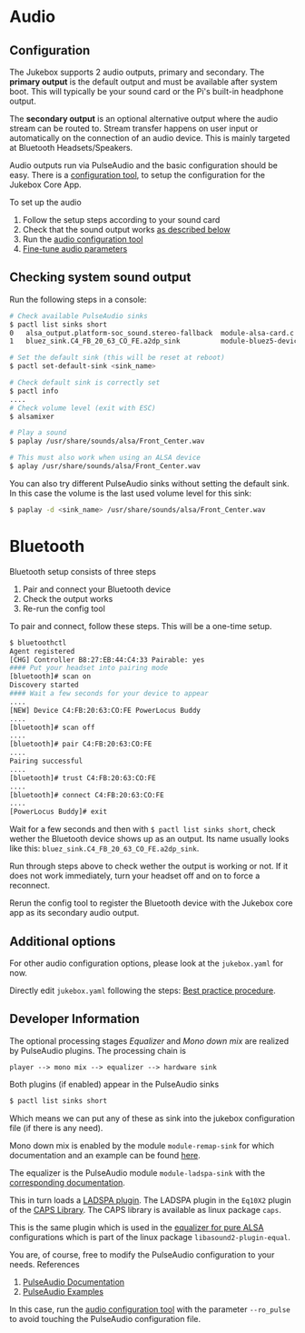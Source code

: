 # Audio

## Configuration

The Jukebox supports 2 audio outputs, primary and secondary. The **primary output** is the default output and must
be available after system boot. This will typically be your sound card or the Pi's built-in headphone output.

The **secondary output** is an optional alternative output where the audio stream can be routed to.
Stream transfer happens on user input or automatically on the connection of an audio device.
This is mainly targeted at Bluetooth Headsets/Speakers.

Audio outputs run via PulseAudio and the basic configuration should be easy.
There is a [configuration tool](../developers/coreapps.md#run_configure_audio.py),
to setup the configuration for the Jukebox Core App.

To set up the audio

1. Follow the setup steps according to your sound card
2. Check that the sound output works [as described below](audio.md#checking-system-sound-output)
3. Run the [audio configuration tool](../developers/coreapps.md#run_configure_audio.py)
4. [Fine-tune audio parameters](audio.md#additional-options)

## Checking system sound output

Run the following steps in a console:

```bash
# Check available PulseAudio sinks
$ pactl list sinks short
0	alsa_output.platform-soc_sound.stereo-fallback  module-alsa-card.c	    s16le 2ch 48000Hz
1	bluez_sink.C4_FB_20_63_CO_FE.a2dp_sink	        module-bluez5-device.c	s16le 2ch 44100Hz

# Set the default sink (this will be reset at reboot)
$ pactl set-default-sink <sink_name>

# Check default sink is correctly set
$ pactl info
....
# Check volume level (exit with ESC)
$ alsamixer

# Play a sound
$ paplay /usr/share/sounds/alsa/Front_Center.wav

# This must also work when using an ALSA device
$ aplay /usr/share/sounds/alsa/Front_Center.wav
```

You can also try different PulseAudio sinks without setting the default sink. In this case the volume is the last used
volume level for this sink:

```bash
$ paplay -d <sink_name> /usr/share/sounds/alsa/Front_Center.wav
```

# Bluetooth

Bluetooth setup consists of three steps

1. Pair and connect your Bluetooth device
2. Check the output works
3. Re-run the config tool

To pair and connect, follow these steps. This will be a one-time setup.

```bash
$ bluetoothctl
Agent registered
[CHG] Controller B8:27:EB:44:C4:33 Pairable: yes
#### Put your headset into pairing mode
[bluetooth]# scan on
Discovery started
#### Wait a few seconds for your device to appear
....
[NEW] Device C4:FB:20:63:CO:FE PowerLocus Buddy
....
[bluetooth]# scan off
....
[bluetooth]# pair C4:FB:20:63:CO:FE
....
Pairing successful
....
[bluetooth]# trust C4:FB:20:63:CO:FE
....
[bluetooth]# connect C4:FB:20:63:CO:FE
....
[PowerLocus Buddy]# exit
```

Wait for a few seconds and then with `$ pactl list sinks short`, check wether the Bluetooth device shows up as an output.
Its name usually looks like this: `bluez_sink.C4_FB_20_63_CO_FE.a2dp_sink`.

Run through steps above to check wether the output is working or not.
If it does not work immediately, turn your headset off and on to force a reconnect.

Rerun the config tool to register the Bluetooth device with the Jukebox core app as its secondary audio output.

## Additional options

For other audio configuration options, please look at the `jukebox.yaml` for now.

Directly edit `jukebox.yaml` following the steps: [Best practice procedure](configuration.md#best-practice-procedure).

## Developer Information

The optional processing stages *Equalizer* and *Mono down mix* are realized by PulseAudio plugins. The processing chain is

```
player --> mono mix --> equalizer --> hardware sink
```

Both plugins (if enabled) appear in the PulseAudio sinks

```bash
$ pactl list sinks short
```

Which means we can put any of these as sink into the jukebox configuration file (if there is any need).

Mono down mix is enabled by the module `module-remap-sink`
for which documentation and an example can be found [here](https://www.freedesktop.org/wiki/Software/PulseAudio/Documentation/User/Modules/#module-remap-sink).

The equalizer is the PulseAudio module `module-ladspa-sink` with the [corresponding documentation](https://www.freedesktop.org/wiki/Software/PulseAudio/Documentation/User/Modules/#module-ladspa-sink).

This in turn loads a [LADSPA plugin](https://www.ladspa.org/).
The LADSPA plugin in the `Eq10X2` plugin of the [CAPS Library](http://quitte.de/dsp/caps.html#Eq10). The CAPS library is available as linux package `caps`.

This is the same plugin which is used in the
[equalizer for pure ALSA](https://github.com/raedwulf/alsaequal)
configurations which is part of the linux package `libasound2-plugin-equal`.

You are, of course, free to modify the PulseAudio configuration to your needs. References

1. [PulseAudio Documentation](https://www.freedesktop.org/wiki/Software/PulseAudio/Documentation/User)
2. [PulseAudio Examples](https://wiki.archlinux.org/title/PulseAudio/Examples)

In this case, run the [audio configuration tool](../developers/coreapps.md#run_configure_audio.py) with the parameter `--ro_pulse` to avoid touching the PulseAudio configuration file.
